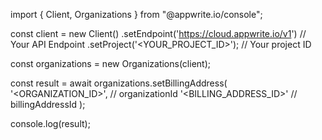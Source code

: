 import { Client, Organizations } from "@appwrite.io/console";

const client = new Client()
    .setEndpoint('https://cloud.appwrite.io/v1') // Your API Endpoint
    .setProject('<YOUR_PROJECT_ID>'); // Your project ID

const organizations = new Organizations(client);

const result = await organizations.setBillingAddress(
    '<ORGANIZATION_ID>', // organizationId
    '<BILLING_ADDRESS_ID>' // billingAddressId
);

console.log(result);
